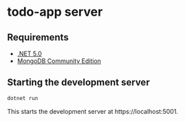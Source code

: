 # todo-app server

## Requirements

* [.NET 5.0](https://dotnet.microsoft.com/download/dotnet/5.0)
* [MongoDB Community Edition](https://docs.mongodb.com/manual/administration/install-community/)

## Starting the development server

```bash
dotnet run
```

This starts the development server at https://localhost:5001.
